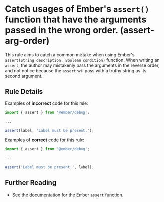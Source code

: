 # Catch usages of Ember&#39;s `assert()` function that have the arguments passed in the wrong order. (assert-arg-order)

This rule aims to catch a common mistake when using Ember's `assert(String description, Boolean condition)` function. When writing an `assert`, the author may mistakenly pass the arguments in the reverse order, and not notice because the `assert` will pass with a truthy string as its second argument.

## Rule Details

Examples of **incorrect** code for this rule:

```js
import { assert } from '@ember/debug';

...

assert(label, 'Label must be present.');
```

Examples of **correct** code for this rule:

```js
import { assert } from '@ember/debug';

...

assert('Label must be present.', label);
```

## Further Reading

* See the [documentation](https://www.emberjs.com/api/ember/release/functions/@ember%2Fdebug/assert) for the Ember `assert` function.
